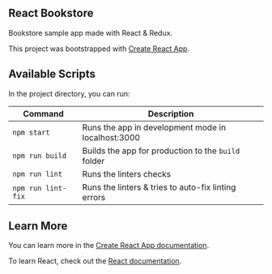 ## React Bookstore
Bookstore sample app made with React & Redux.

This project was bootstrapped with [Create React App](https://github.com/facebook/create-react-app).

## Available Scripts

In the project directory, you can run:

| Command | Description |
|---------|-------------|
| `npm start` | Runs the app in development mode in localhost:3000 |
| `npm run build` | Builds the app for production to the `build` folder |
| `npm run lint` | Runs the linters checks |
| `npm run lint-fix` | Runs the linters & tries to auto-fix linting errors |

## Learn More

You can learn more in the [Create React App documentation](https://facebook.github.io/create-react-app/docs/getting-started).

To learn React, check out the [React documentation](https://reactjs.org/).
